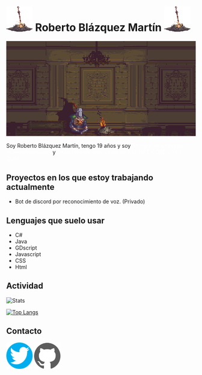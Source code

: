#  <img src="bonfire2.webp" width=70 > Roberto Blázquez Martín <img src="bonfire2.webp" width=70 > 

![Bonfire](bonfire.gif)

Soy Roberto Blázquez Martín, tengo 19 años y soy <span style="color:white"> Técnico en sistemas microinformáticos  </span> y <span style="color:white"> Desarrollador muy junior de ASP NET CORE y NET CORE </span> 

## Proyectos en los que estoy trabajando actualmente
- Bot de discord por reconocimiento de voz. (Privado)

## Lenguajes que suelo usar

- C#
- Java
- GDscript
- Javascript
- CSS
- Html

## Actividad

![Stats](https://github-readme-stats.vercel.app/api?username=xBaank&show_icons=true&theme=radical)

[![Top Langs](https://github-readme-stats.vercel.app/api/top-langs/?username=xBaank&layout=compact&theme=radical)](https://github.com/xBaank/)



## Contacto  

<a href="https://twitter.com/Bankyz_BS"><img src="twittericon.png" width=70 ></a> <a href="https://github.com/xBaank"><img src="githubicon.svg" width=70 ></a>






    
